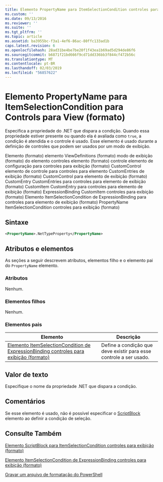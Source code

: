 ```yaml
---
title: Elemento PropertyName para ItemSelectionCondition controles para exibição (formato) | Microsoft Docs
ms.custom: ''
ms.date: 09/13/2016
ms.reviewer: ''
ms.suite: ''
ms.tgt_pltfrm: ''
ms.topic: article
ms.assetid: ba3955bc-f3a1-4ef6-86ac-80ffc133ad1b
caps.latest.revision: 6
ms.openlocfilehash: 28ad31be4be7be20f1f43ea1b69ad5d294de86f6
ms.sourcegitcommit: b6871f21bd666f9cd71dd336bb3f844cf472b56c
ms.translationtype: MT
ms.contentlocale: pt-BR
ms.lasthandoff: 02/03/2019
ms.locfileid: "56857622"
---
```

# <a name="propertyname-element-for-itemselectioncondition-for-controls-for-view-format"></a>Elemento PropertyName para ItemSelectionCondition para Controls para View (formato)

Especifica a propriedade do .NET que dispara a condição. Quando essa propriedade estiver presente ou quando ela é avaliada como `true`, a condição é atendida e o controle é usado. Esse elemento é usado durante a definição de controles que podem ser usados por um modo de exibição.

Elemento (formato) elemento ViewDefinitions (formato) modo de exibição (formato) do elemento controles elemento (formato) controle elemento de configuração para controles para exibição (formato) CustomControl elemento de controle para controles para elemento CustomEntries de exibição (formato) CustomControl para elemento de exibição (formato) CustomEntry CustomEntries para controles para elemento de exibição (formato) CustomItem CustomEntry para controles para elemento de exibição (formato) ExpressionBinding CustomItem controles para exibição (formato) Elemento ItemSelectionCondition de ExpressionBinding para controles para elemento de exibição (formato) PropertyName ItemSelectionCondition controles para exibição (formato)

## <a name="syntax"></a>Sintaxe

```xml
<PropertyName>.NetTypeProperty</PropertyName>
```

## <a name="attributes-and-elements"></a>Atributos e elementos

As seções a seguir descrevem atributos, elementos filho e o elemento pai do `PropertyName` elemento.

### <a name="attributes"></a>Atributos

Nenhum.

### <a name="child-elements"></a>Elementos filhos

Nenhum.

### <a name="parent-elements"></a>Elementos pais

|Elemento|Descrição|
|-------------|-----------------|
|[Elemento ItemSelectionCondition de ExpressionBinding controles para exibição (formato)](./itemselectioncondition-element-for-expressionbinding-for-controls-for-view-format.md)|Define a condição que deve existir para esse controle a ser usado.|

## <a name="text-value"></a>Valor de texto

Especifique o nome da propriedade .NET que dispara a condição.

## <a name="remarks"></a>Comentários

Se esse elemento é usado, não é possível especificar o [ScriptBlock](./scriptblock-element-for-itemselectioncondition-for-controls-for-view-format.md) elemento ao definir a condição de seleção.

## <a name="see-also"></a>Consulte Também

[Elemento ScriptBlock para ItemSelectionCondition controles para exibição (formato)](./scriptblock-element-for-itemselectioncondition-for-controls-for-view-format.md)

[Elemento ItemSelectionCondition de ExpressionBinding controles para exibição (formato)](./itemselectioncondition-element-for-expressionbinding-for-controls-for-view-format.md)

[Gravar um arquivo de formatação do PowerShell](./writing-a-powershell-formatting-file.md)
